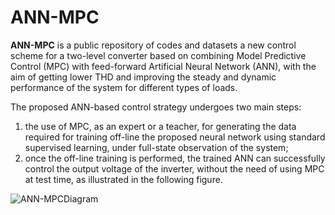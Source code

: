 # ANN-MPC

**ANN-MPC** is a public repository of codes and datasets a new control scheme for a two-level converter based on combining Model Predictive Control (MPC) with feed-forward Artificial Neural Network (ANN), with the aim of getting lower THD and improving the steady and dynamic performance of the system for different types of loads. 

The proposed ANN-based control strategy undergoes two main steps: 
1. the use of MPC, as an expert or a teacher, for generating the data required for training off-line the proposed neural network using standard supervised learning, under full-state observation of the system; 
2. once the off-line training is performed, the trained ANN can successfully control the output voltage of the inverter, without the need of using MPC at test time, as illustrated in the following figure.

![ANN-MPCDiagram](ANN-MPC/Dataset/TrainingDiagram.png)
